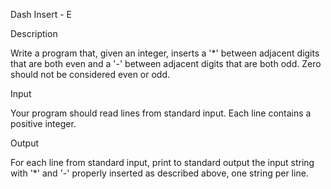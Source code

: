 Dash Insert - E

Description

 

Write a program that, given an integer, inserts a '*' between adjacent digits that are both even and a '-' between adjacent digits that are both odd. Zero should not be considered even or odd.

 

Input

 

Your program should read lines from standard input. Each line contains a positive integer.

 

Output

 

For each line from standard input, print to standard output the input string with '*' and '-' properly inserted as described above, one string per line.

